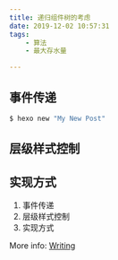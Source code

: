 ```yaml
---
title: 递归组件树的考虑
date: 2019-12-02 10:57:31
tags:
    - 算法
    - 最大存水量

---
```


## 事件传递

``` bash
$ hexo new "My New Post"
```
## 层级样式控制

## 实现方式

1. 事件传递
2. 层级样式控制
3. 实现方式

More info: [Writing](https://hexo.io/docs/writing.html)
